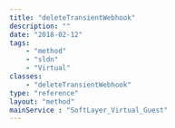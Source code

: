 ```yaml
---
title: "deleteTransientWebhook"
description: ""
date: "2018-02-12"
tags:
    - "method"
    - "sldn"
    - "Virtual"
classes:
    - "deleteTransientWebhook"
type: "reference"
layout: "method"
mainService : "SoftLayer_Virtual_Guest"
---
```

